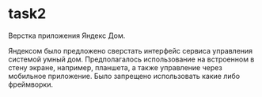 # task2
Верстка приложения Яндекс Дом.

Яндексом было предложено сверстать интерфейс сервиса управления системой умный дом.
Предполагалось использование на встроенном в стену экране, например, планшета, а также управление через мобильное приложение.
Было запрещено использовать какие либо фреймворки.
